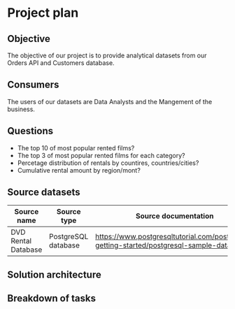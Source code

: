 # Project plan 

## Objective 

The objective of our project is to provide analytical datasets from our Orders API and Customers database. 

## Consumers 
The users of our datasets are Data Analysts and the Mangement of  the business. 

## Questions 

- The top 10 of most popular rented films?
- The top 3 of most popular rented films for each category?
- Percetage distribution of rentals by countires, countries/cities?
- Cumulative rental amount by region/mont?


## Source datasets 

| Source name | Source type | Source documentation |
| - | - | - |
| DVD Rental Database | PostgreSQL database | https://www.postgresqltutorial.com/postgresql-getting-started/postgresql-sample-database/| 



## Solution architecture

## Breakdown of tasks 
